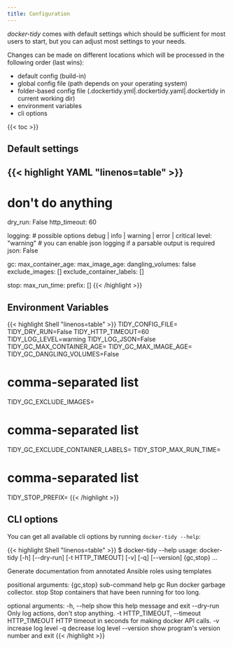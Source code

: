```yaml
---
title: Configuration
---
```


*docker-tidy* comes with default settings which should be sufficient for most users to start, but you can adjust most settings to your needs.

Changes can be made on different locations which will be processed in the following order (last wins):

* default config (build-in)
* global config file (path depends on your operating system)
* folder-based config file (.dockertidy.yml|.dockertidy.yaml|.dockertidy in current working dir)
* environment variables
* cli options

{{< toc >}}

## Default settings

<!-- markdownlint-disable -->
{{< highlight YAML "linenos=table" >}}
---
# don't do anything
dry_run: False
http_timeout: 60

logging:
    # possible options debug | info | warning | error | critical
    level: "warning"
    # you can enable json logging if a parsable output is required
    json: False

gc:
  max_container_age:
  max_image_age:
  dangling_volumes: false
  exclude_images: []
  exclude_container_labels: []

stop:
  max_run_time:
  prefix: []
{{< /highlight >}}
<!-- markdownlint-enable -->

## Environment Variables

<!-- markdownlint-disable -->
{{< highlight Shell "linenos=table" >}}
TIDY_CONFIG_FILE=
TIDY_DRY_RUN=False
TIDY_HTTP_TIMEOUT=60
TIDY_LOG_LEVEL=warning
TIDY_LOG_JSON=False
TIDY_GC_MAX_CONTAINER_AGE=
TIDY_GC_MAX_IMAGE_AGE=
TIDY_GC_DANGLING_VOLUMES=False
# comma-separated list
TIDY_GC_EXCLUDE_IMAGES=
# comma-separated list
TIDY_GC_EXCLUDE_CONTAINER_LABELS=
TIDY_STOP_MAX_RUN_TIME=
# comma-separated list
TIDY_STOP_PREFIX=
{{< /highlight >}}
<!-- markdownlint-enable -->

## CLI options

You can get all available cli options by running `docker-tidy --help`:

<!-- markdownlint-disable -->
{{< highlight Shell "linenos=table" >}}
$ docker-tidy --help
usage: docker-tidy [-h] [--dry-run] [-t HTTP_TIMEOUT] [-v] [-q] [--version]
                   {gc,stop} ...

Generate documentation from annotated Ansible roles using templates

positional arguments:
  {gc,stop}             sub-command help
    gc                  Run docker garbage collector.
    stop                Stop containers that have been running for too long.

optional arguments:
  -h, --help            show this help message and exit
  --dry-run             Only log actions, don't stop anything.
  -t HTTP_TIMEOUT, --timeout HTTP_TIMEOUT
                        HTTP timeout in seconds for making docker API calls.
  -v                    increase log level
  -q                    decrease log level
  --version             show program's version number and exit
{{< /highlight >}}
<!-- markdownlint-enable -->
